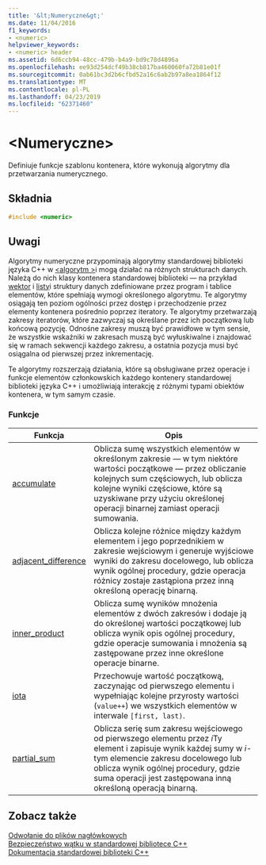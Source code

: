 ```yaml
---
title: '&lt;Numeryczne&gt;'
ms.date: 11/04/2016
f1_keywords:
- <numeric>
helpviewer_keywords:
- <numeric> header
ms.assetid: 6d6ccb94-48cc-479b-b4a9-bd9c78d4896a
ms.openlocfilehash: ee93d254dcf49b38cb817ba460060fa72b81e01f
ms.sourcegitcommit: 0ab61bc3d2b6cfbd52a16c6ab2b97a8ea1864f12
ms.translationtype: MT
ms.contentlocale: pl-PL
ms.lasthandoff: 04/23/2019
ms.locfileid: "62371460"
---
```

# <a name="ltnumericgt"></a>&lt;Numeryczne&gt;

Definiuje funkcje szablonu kontenera, które wykonują algorytmy dla przetwarzania numerycznego.

## <a name="syntax"></a>Składnia

```cpp
#include <numeric>
```

## <a name="remarks"></a>Uwagi

Algorytmy numeryczne przypominają algorytmy standardowej biblioteki języka C++ w [ \<algorytm >](algorithm.md)i mogą działać na różnych strukturach danych. Należą do nich klasy kontenera standardowej biblioteki — na przykład [wektor](../standard-library/vector-class.md) i [listy](../standard-library/list-class.md)i struktury danych zdefiniowane przez program i tablice elementów, które spełniają wymogi określonego algorytmu. Te algorytmy osiągają ten poziom ogólności przez dostęp i przechodzenie przez elementy kontenera pośrednio poprzez iteratory. Te algorytmy przetwarzają zakresy iteratorów, które zazwyczaj są określane przez ich początkową lub końcową pozycję. Odnośne zakresy muszą być prawidłowe w tym sensie, że wszystkie wskaźniki w zakresach muszą być wyłuskiwalne i znajdować się w ramach sekwencji każdego zakresu, a ostatnia pozycja musi być osiągalna od pierwszej przez inkrementację.

Te algorytmy rozszerzają działania, które są obsługiwane przez operacje i funkcje elementów członkowskich każdego kontenery standardowej biblioteki języka C++ i umożliwiają interakcję z różnymi typami obiektów kontenera, w tym samym czasie.

### <a name="functions"></a>Funkcje

|Funkcja|Opis|
|-|-|
|[accumulate](../standard-library/numeric-functions.md#accumulate)|Oblicza sumę wszystkich elementów w określonym zakresie — w tym niektóre wartości początkowe — przez obliczanie kolejnych sum częściowych, lub oblicza kolejne wyniki częściowe, które są uzyskiwane przy użyciu określonej operacji binarnej zamiast operacji sumowania.|
|[adjacent_difference](../standard-library/numeric-functions.md#adjacent_difference)|Oblicza kolejne różnice między każdym elementem i jego poprzednikiem w zakresie wejściowym i generuje wyjściowe wyniki do zakresu docelowego, lub oblicza wynik ogólnej procedury, gdzie operacja różnicy zostaje zastąpiona przez inną określoną operację binarną.|
|[inner_product](../standard-library/numeric-functions.md#inner_product)|Oblicza sumę wyników mnożenia elementów z dwóch zakresów i dodaje ją do określonej wartości początkowej lub oblicza wynik opis ogólnej procedury, gdzie operacje sumowania i mnożenia są zastępowane przez inne określone operacje binarne.|
|[iota](../standard-library/numeric-functions.md#iota)|Przechowuje wartość początkową, zaczynając od pierwszego elementu i wypełniając kolejne przyrosty wartości (`value++`) we wszystkich elementów w interwale `[first, last)`.|
|[partial_sum](../standard-library/numeric-functions.md#partial_sum)|Oblicza serię sum zakresu wejściowego od pierwszego elementu przez *i*Ty element i zapisuje wynik każdej sumy w *i*-tym elemencie zakresu docelowego lub oblicza wynik ogólnej procedury, gdzie suma operacji jest zastępowana inną określoną operacją binarną.|

## <a name="see-also"></a>Zobacz także

[Odwołanie do plików nagłówkowych](../standard-library/cpp-standard-library-header-files.md)<br/>
[Bezpieczeństwo wątku w standardowej bibliotece C++](../standard-library/thread-safety-in-the-cpp-standard-library.md)<br/>
[Dokumentacja standardowej biblioteki C++](../standard-library/cpp-standard-library-reference.md)<br/>
